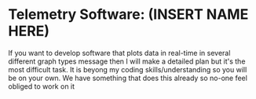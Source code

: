 # Telemetry Software: (INSERT NAME HERE)

If you want to develop software that plots data in real-time in several
different graph types message then I will make a detailed plan but it's
the most difficult task. It is beyong my coding skills/understanding
so you will be on your own. We have something that does this already so
no-one feel obliged to work on it
    
